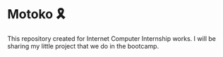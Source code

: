 # Motoko 🎗️
This repository created for Internet Computer Internship works. I will be sharing my little project that we do in the bootcamp.
